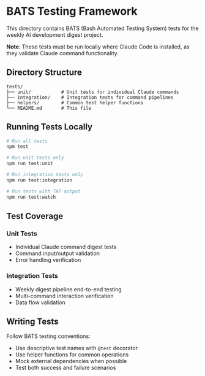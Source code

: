 # BATS Testing Framework

This directory contains BATS (Bash Automated Testing System) tests for the weekly AI development digest project.

**Note**: These tests must be run locally where Claude Code is installed, as they validate Claude command functionality.

## Directory Structure

```
tests/
├── unit/           # Unit tests for individual Claude commands
├── integration/    # Integration tests for command pipelines
├── helpers/        # Common test helper functions
└── README.md       # This file
```

## Running Tests Locally

```bash
# Run all tests
npm test

# Run unit tests only
npm run test:unit

# Run integration tests only
npm run test:integration

# Run tests with TAP output
npm run test:watch
```

## Test Coverage

### Unit Tests
- Individual Claude command digest tests
- Command input/output validation
- Error handling verification

### Integration Tests
- Weekly digest pipeline end-to-end testing
- Multi-command interaction verification
- Data flow validation

## Writing Tests

Follow BATS testing conventions:
- Use descriptive test names with `@test` decorator
- Use helper functions for common operations
- Mock external dependencies when possible
- Test both success and failure scenarios